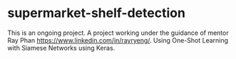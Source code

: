# supermarket-shelf-detection
This is an ongoing project. A project working under the guidance of mentor Ray Phan https://www.linkedin.com/in/rayryeng/. Using One-Shot Learning with Siamese Networks using Keras. 
